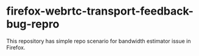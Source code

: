 # firefox-webrtc-transport-feedback-bug-repro
This repository has simple repo scenario for bandwidth estimator issue in Firefox.
